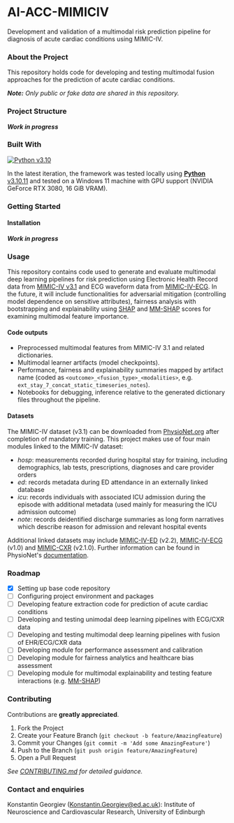 # AI-ACC-MIMICIV
Development and validation of a multimodal risk prediction pipeline for diagnosis of acute cardiac conditions using MIMIC-IV.

### About the Project

This repository holds code for developing and testing multimodal fusion approaches for the prediction of acute cardiac conditions.

_**Note:** Only public or fake data are shared in this repository._

### Project Structure

**_Work in progress_**

### Built With

[![Python v3.10](https://img.shields.io/badge/Python-3.10-blue)](https://www.python.org/downloads/release/python-3100/)

In the latest iteration, the framework was tested locally using [**Python** v3.10.11](https://www.python.org/downloads/release/python-31011/) and tested on a Windows 11 machine with GPU support (NVIDIA GeForce RTX 3080, 16 GiB VRAM).

### Getting Started

#### Installation

**_Work in progress_**

### Usage
This repository contains code used to generate and evaluate multimodal deep learning pipelines for risk prediction using Electronic Health Record data from [MIMIC-IV v3.1](https://physionet.org/content/mimiciv/3.1/) and ECG waveform data from [MIMIC-IV-ECG](https://physionet.org/content/mimic-iv-ecg/1.0/). In the future, it will include functionalities for adversarial mitigation (controlling model dependence on sensitive attributes), fairness analysis with bootstrapping and explainability using [SHAP](https://shap.readthedocs.io/en/latest/) and [MM-SHAP](https://github.com/Heidelberg-NLP/MM-SHAP/) scores for examining multimodal feature importance.

#### Code outputs
- Preprocessed multimodal features from MIMIC-IV 3.1 and related dictionaries.
- Multimodal learner artifacts (model checkpoints).
- Performance, fairness and explainability summaries mapped by artifact name (coded as `<outcome>_<fusion_type>_<modalities>`, e.g. `ext_stay_7_concat_static_timeseries_notes`).
- Notebooks for debugging, inference relative to the generated dictionary files throughout the pipeline.

#### Datasets
The MIMIC-IV dataset (v3.1) can be downloaded from [PhysioNet.org](https://physionet.org) after completion of mandatory training. This project makes use of four main modules linked to the MIMIC-IV dataset:

- _hosp_: measurements recorded during hospital stay for training, including demographics, lab tests, prescriptions, diagnoses and care provider orders
- _ed_: records metadata during ED attendance in an externally linked database
- _icu_: records individuals with associated ICU admission during the episode with additional metadata (used mainly for measuring the ICU admission outcome)
- _note_: records deidentified discharge summaries as long form narratives which describe reason for admission and relevant hospital events

Additional linked datasets may include [MIMIC-IV-ED](https://physionet.org/content/mimic-iv-ed/2.2/) (v2.2), [MIMIC-IV-ECG](https://physionet.org/content/mimic-iv-ecg/1.0/) (v1.0) and [MIMIC-CXR](https://physionet.org/content/mimic-cxr/2.1.0/) (v2.1.0). Further information can be found in PhysioNet's [documentation](https://mimic.mit.edu/).

### Roadmap

- [x] Setting up base code repository
- [ ] Configuring project environment and packages
- [ ] Developing feature extraction code for prediction of acute cardiac conditions
- [ ] Developing and testing unimodal deep learning pipelines with ECG/CXR data
- [ ] Developing and testing multimodal deep learning pipelines with fusion of EHR/ECG/CXR data
- [ ] Developing module for performance assessment and calibration
- [ ] Developing module for fairness analytics and healthcare bias assessment
- [ ] Developing module for multimodal explainability and testing feature interactions (e.g. [MM-SHAP](https://github.com/Heidelberg-NLP/MM-SHAP/))

### Contributing

Contributions are **greatly appreciated**.

1. Fork the Project
2. Create your Feature Branch (`git checkout -b feature/AmazingFeature`)
3. Commit your Changes (`git commit -m 'Add some AmazingFeature'`)
4. Push to the Branch (`git push origin feature/AmazingFeature`)
5. Open a Pull Request

_See [CONTRIBUTING.md](./CONTRIBUTING.md) for detailed guidance._

### Contact and enquiries

Konstantin Georgiev ([Konstantin.Georgiev@ed.ac.uk](Konstantin.Georgiev@ed.ac.uk)): Institute of Neuroscience and Cardiovascular Research, University of Edinburgh
